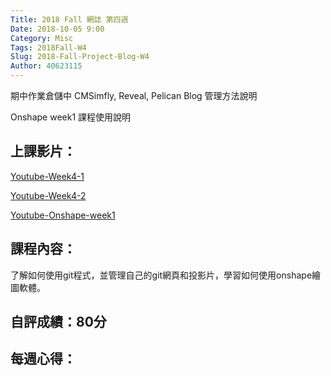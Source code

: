 ```yaml
---
Title: 2018 Fall 網誌 第四週
Date: 2018-10-05 9:00
Category: Misc
Tags: 2018Fall-W4
Slug: 2018-Fall-Project-Blog-W4
Author: 40623115
---
```


期中作業倉儲中 CMSimfly, Reveal, Pelican Blog 管理方法說明

Onshape week1 課程使用說明

<!-- PELICAN_END_SUMMARY -->


上課影片：
----

[Youtube-Week4-1](https://www.youtube.com/watch?v=nMU9bYx0vPc)

[Youtube-Week4-2](https://www.youtube.com/watch?v=UdYcuRKS6o4)

[Youtube-Onshape-week1](https://www.youtube.com/watch?v=UdYcuRKS6o4&t=5s)

課程內容：
----

了解如何使用git程式，並管理自己的git網頁和投影片，學習如何使用onshape繪圖軟體。

自評成績：80分
----


每週心得：
----

